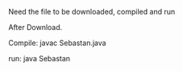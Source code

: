 Need the file to be downloaded, compiled and run

After Download.

Compile:
javac Sebastan.java

run:
java Sebastan
